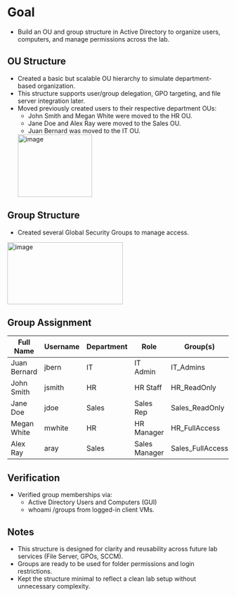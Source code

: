 # Goal
- Build an OU and group structure in Active Directory to organize users, computers, and manage permissions across the lab.

## OU Structure
- Created a basic but scalable  OU hierarchy to simulate department-based organization.
- This structure supports user/group delegation, GPO targeting, and file server integration later.
- Moved previously created users to their respective department OUs:
  - John Smith and Megan White were moved to the HR OU.
  - Jane Doe and Alex Ray were moved to the Sales OU.
  - Juan Bernard was moved to the IT OU.
  <img width="169" height="142" alt="image" src="https://github.com/user-attachments/assets/24e49f66-91e4-4226-b0f4-5fbf28f19d6a" />

## Group Structure
- Created several Global Security Groups to manage access.
<img width="263" height="141" alt="image" src="https://github.com/user-attachments/assets/da25fc27-f1b3-4fee-9c30-36821e1653fd" />

## Group Assignment

| Full Name    | Username | Department | Role           | Group(s)         |
|------------- |----------|------------|----------------|------------------|
| Juan Bernard | jbern    | IT         | IT Admin       | IT_Admins        |
| John Smith   | jsmith   | HR         | HR Staff       | HR_ReadOnly      |
| Jane Doe     | jdoe     | Sales      | Sales Rep      | Sales_ReadOnly   |
| Megan White  | mwhite   | HR         | HR Manager     | HR_FullAccess    |
| Alex Ray     | aray     | Sales      | Sales Manager  | Sales_FullAccess |


## Verification
- Verified group memberships via:
  - Active Directory Users and Computers (GUI)
  - whoami /groups from logged-in client VMs.

## Notes
- This structure is designed for clarity and reusability across future lab services (File Server, GPOs, SCCM).
- Groups are ready to be used for folder permissions and login restrictions.
- Kept the structure minimal to reflect a clean lab setup without unnecessary complexity.
